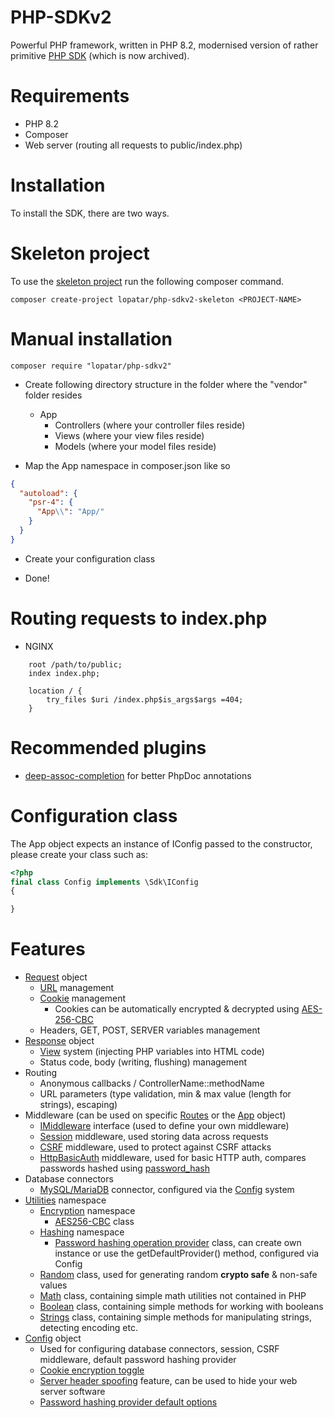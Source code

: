 # PHP-SDKv2

Powerful PHP framework, written in PHP 8.2, modernised version of rather
primitive [PHP SDK](https://github.com/lopatar/PHP-SDK) (which is now archived).

# Requirements

- PHP 8.2
- Composer
- Web server (routing all requests to public/index.php)

# Installation

To install the SDK, there are two ways.

# Skeleton project

To use the [skeleton project](https://github.com/lopatar/PHP-SDKv2-Skeleton) run the following composer command.

```shell
composer create-project lopatar/php-sdkv2-skeleton <PROJECT-NAME>
```

# Manual installation

```shell
composer require "lopatar/php-sdkv2"
```

- Create following directory structure in the folder where the "vendor" folder resides
    - App
        - Controllers (where your controller files reside)
        - Views (where your view files reside)
        - Models (where your model files reside)

- Map the App namespace in composer.json like so

```json
{
  "autoload": {
    "psr-4": {
      "App\\": "App/"
    }
  }
}
```

- Create your configuration class

- Done!

# Routing requests to index.php

- NGINX

```
    root /path/to/public;
    index index.php;

    location / {
        try_files $uri /index.php$is_args$args =404;
    }
```

# Recommended plugins

- [deep-assoc-completion](https://plugins.jetbrains.com/plugin/9927-deep-assoc-completion) for better PhpDoc annotations

# Configuration class

The App object expects an instance of IConfig passed to the constructor, please create your class such as:

```php
<?php
final class Config implements \Sdk\IConfig
{

}
```

# Features

- [Request](https://github.com/lopatar/PHP-SDKv2/blob/main/Sdk/Http/Request.php) object
    - [URL](https://github.com/lopatar/PHP-SDKv2/blob/main/Sdk/Http/Entities/Url.php) management
    - [Cookie](https://github.com/lopatar/PHP-SDKv2/blob/main/Sdk/Http/Entities/Cookie.php) management
        - Cookies can be automatically encrypted & decrypted
          using [AES-256-CBC](https://github.com/lopatar/PHP-SDKv2/blob/main/Sdk/IConfig.php#L134)
    - Headers, GET, POST, SERVER variables management
- [Response](https://github.com/lopatar/PHP-SDKv2/blob/main/Sdk/Http/Response.php) object
    - [View](https://github.com/lopatar/PHP-SDKv2/blob/main/Sdk/Render/View.php) system (injecting PHP variables into
      HTML code)
    - Status code, body (writing, flushing) management
- Routing
    - Anonymous callbacks / ControllerName::methodName
    - URL parameters (type validation, min & max value (length for strings), escaping)
- Middleware (can be used on
  specific [Routes](https://github.com/lopatar/PHP-SDKv2/blob/main/Sdk/Routing/Entities/Route.php) or
  the [App](https://github.com/lopatar/PHP-SDKv2/blob/main/Sdk/App.php) object)
    - [IMiddleware](https://github.com/lopatar/PHP-SDKv2/blob/main/Sdk/Middleware/Interfaces/IMiddleware.php)
      interface (used to define your own middleware)
    - [Session](https://github.com/lopatar/PHP-SDKv2/blob/main/Sdk/Middleware/Session.php) middleware, used storing data
      across requests
    - [CSRF](https://github.com/lopatar/PHP-SDKv2/blob/main/Sdk/Middleware/CSRF.php) middleware, used to protect against
      CSRF attacks
    - [HttpBasicAuth](https://github.com/lopatar/PHP-SDKv2/blob/main/Sdk/Middleware/HttpBasicAuth.php) middleware, used
      for basic HTTP auth, compares passwords hashed using [password_hash](https://www.php.net/password_hash)
- Database connectors
    - [MySQL/MariaDB](https://github.com/lopatar/PHP-SDKv2/blob/main/Sdk/Database/MariaDB/Connection.php) connector,
      configured via the [Config](https://github.com/lopatar/PHP-SDKv2/blob/main/Sdk/IConfig.php) system
- [Utilities](https://github.com/lopatar/PHP-SDKv2/blob/main/Sdk/Utils/) namespace
    - [Encryption](https://github.com/lopatar/PHP-SDKv2/blob/main/Sdk/Utils/Encryption) namespace
        - [AES256-CBC](https://github.com/lopatar/PHP-SDKv2/blob/main/Sdk/Utils/Encryption/AES256.php) class
    - [Hashing](https://github.com/lopatar/PHP-SDKv2/blob/main/Sdk/Utils/Hashing) namespace
        - [Password hashing operation provider](https://github.com/lopatar/PHP-SDKv2/blob/main/Sdk/Utils/PasswordProvider.php)
          class, can create own instance or use the getDefaultProvider() method, configured via Config
    - [Random](https://github.com/lopatar/PHP-SDKv2/blob/main/Sdk/Utils/Random.php) class, used for generating
      random **crypto safe** & non-safe values
    - [Math](https://github.com/lopatar/PHP-SDKv2/blob/main/Sdk/Utils/Math.php) class, containing simple math utilities not contained in PHP
    - [Boolean](https://github.com/lopatar/PHP-SDKv2/blob/main/Sdk/Utils/Boolean.php) class, containing simple methods for working with booleans
    - [Strings](https://github.com/lopatar/PHP-SDKv2/blob/main/Sdk/Utils/Strings.php) class, containing simple methods for manipulating strings, detecting encoding etc.
- [Config](https://github.com/lopatar/PHP-SDKv2/blob/main/Sdk/IConfig.php) object
    - Used for configuring database connectors, session, CSRF middleware, default password hashing provider
    - [Cookie encryption toggle](https://github.com/lopatar/PHP-SDKv2/blob/main/Sdk/IConfig.php#L134)
    - [Server header spoofing](https://github.com/lopatar/PHP-SDKv2/blob/main/Sdk/IConfig.php#L120) feature, can be used
      to hide your web server software
    - [Password hashing provider default options](https://github.com/lopatar/PHP-SDKv2/blob/main/Sdk/IConfig.php#L136)
